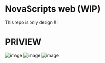 # NovaScripts web (WIP)
This repo is only design !!! 

# PRIVIEW
![image](https://github.com/waasaty/NovaScripts-WebDesign-WIP-/assets/114494426/40d2085d-5eae-442b-b2a7-91964e6bd1be)
![image](https://github.com/waasaty/NovaScripts-WebDesign-WIP-/assets/114494426/953173d0-417d-4cd4-9a85-7c37989d75ca)
![image](https://github.com/waasaty/NovaScripts-WebDesign-WIP-/assets/114494426/6481b924-348d-4b49-b279-a736efaeb99a)
